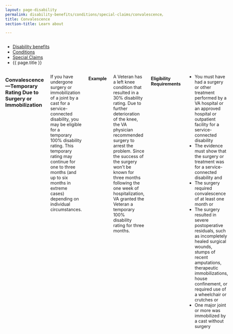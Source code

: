```yaml
---
layout: page-disability
permalink: disability-benefits/conditions/special-claims/convalescence/index.html
title: Convalescence
section-title: Learn about

---
```


<div class="splash" markdown="0">
<div class="row" markdown="0">
<div class="small-12 columns" markdown="0">

<ul class="breadcrumbs" role="menubar" aria-label="Primary">
<li class="parent"><a href="{{ site.url }}/disability-benefits/">Disability benefits</a></li>
<li class="parent"><a href="{{ site.url }}/disability-benefits/conditions/">Conditions</a></li>
<li class="parent"><a href="{{ site.url }}/disability-benefits/conditions/special-claims/">Special Claims</a></li>
<li class="active">{{ page.title }}</li>
</ul>

</div>
</div>
</div>

<div class="main" role="main" markdown="0">
<div class="section one" markdown="0">
<div class="primary" markdown="0">
<div class="row" markdown="0">
<div class="small-12 columns" markdown="1">

### Convalescence—Temporary Rating Due to Surgery or Immobilization

If you have undergone surgery or immobilization of a joint by a cast for a service-connected disability, you may be eligible for a temporary 100% disability rating. This temporary rating may continue for one to three months (and up to six months in extreme cases) depending on individual circumstances.

#### Example
A Veteran has a left knee condition that resulted in a 30% disability rating. Due to further deterioration of the knee, the VA physician recommended surgery to arrest the problem. Since the success of the surgery won't be known for three months following the one week of hospitalization, VA granted the Veteran a temporary 100% disability rating for three months.

#### Eligibility Requirements

- You must have had a surgery or other treatment performed by a VA hospital or an approved hospital or outpatient facility for a service-connected disability
- The evidence must show that the surgery or treatment was for a service-connected disability and
- The surgery required convalescence of at least one month or
- The surgery resulted in severe postoperative residuals, such as incompletely healed surgical wounds, stumps of recent amputations, therapeutic immobilizations, house confinement, or required use of a wheelchair or crutches or
- One major joint or more was immobilized by a cast without surgery

Source(s)

[http://www.benefits.va.gov/COMPENSATION/claims-special-convalescence.asp](http://www.benefits.va.gov/COMPENSATION/claims-special-convalescence.asp)


</div>
</div>
</div>

</div>
